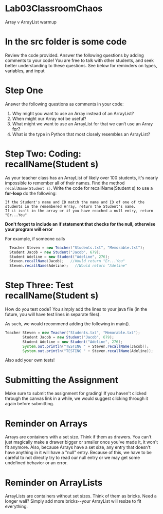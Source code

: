 # Lab03ClassroomChaos
Array v ArrayList warmup

# In the src folder is some code
Review the code provided. Answer the following questions by adding comments to your code! You are free to talk with other students, and seek better understanding to these questions. See below for reminders on types, variables, and input

# Step One
Answer the following questions as comments in your code:
1. Why might you want to use an Array instead of an ArrayList?
2. When might our Array not be useful?
3. What might we want to use an ArrayList for that we can’t use an Array for?
4. What is the type in Python that most closely resembles an ArrayList?

# Step Two: Coding: recallName(Student s)
As your teacher class has an ArrayList of likely over 100 students, it's nearly impossible to remember all of their names. Find the method `recallName(Student s)`. 
Write the code for recallName(Student s) to use a **for-loop** do the following:
```
If the Student's name and ID match the name and ID of one of the students in the remembered Array, return the Student's name.
If it isn't in the array or if you have reached a null entry, return "Er...You"
```
**Don't forget to include an if statement that checks for the null, otherwise your program will error**

For example, if someone calls
```java
  Teacher Steven = new Teacher("Students.txt", "Memorable.txt");
  Student Jacob = new Student("Jacob", 679);
  Student Adeline = new Student("Adeline", 276);
  Steven.recallName(Jacob);   //Would return "Er...You"
  Steven.recallName(Adeline);   //Would return "Adeline"
```

# Step Three: Test recallName(Student s)
How do you test code? You simply add the lines to your java file (in the future, you will have test lines in separate files).

As such, we would recommend adding the following in main().

```java
Teacher Steven = new Teacher("Students.txt", "Memorable.txt");
        Student Jacob = new Student("Jacob", 679);
        Student Adeline = new Student("Adeline", 276);
        System.out.println("TESTING " + Steven.recallName(Jacob));
        System.out.println("TESTING " + Steven.recallName(Adeline));
```
Also add your own tests!

# Submitting the Assignment
Make sure to submit the assignment for grading! If you haven't clicked through the canvas link in a while, we would suggest clicking through it again before submitting.

# Reminder on Arrays
Arrays are containers with a set size. Think if them as drawers. You can't just magically make a drawer bigger or smaller once you've made it, it won't fit anymore.
Also, because Arrays have a set size, any entry that doesn't have anything in it will have a "null" entry. Because of this, we have to be careful to not directly try
to read our null entry or we may get some undefined behavior or an error.

# Reminder on ArrayLists
ArrayLists are containers without set sizes. Think of them as bricks. Need a longer wall? Simply add more bricks--your ArrayList will resize to fit everything.

